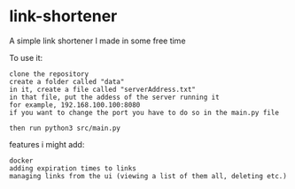 # link-shortener

A simple link shortener I made in some free time

To use it:

    clone the repository
    create a folder called "data"
    in it, create a file called "serverAddress.txt"
    in that file, put the addess of the server running it
    for example, 192.168.100.100:8080
    if you want to change the port you have to do so in the main.py file

    then run python3 src/main.py

features i might add:

    docker
    adding expiration times to links
    managing links from the ui (viewing a list of them all, deleting etc.)
